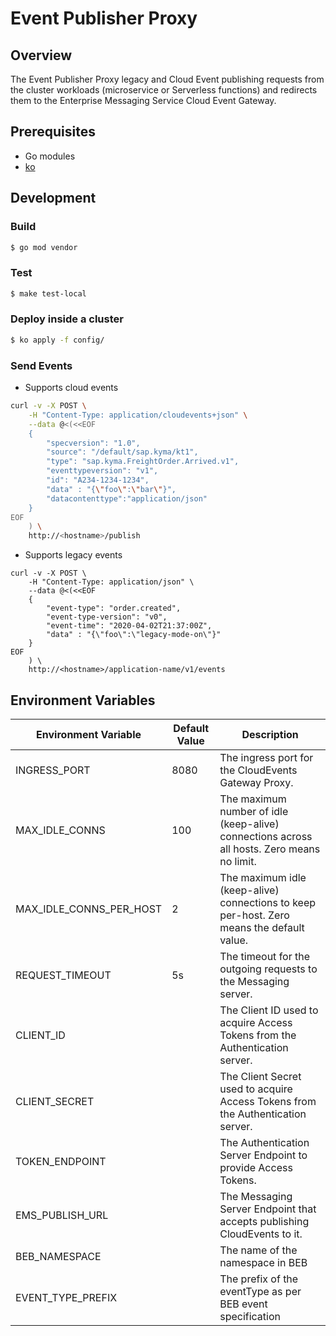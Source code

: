 # Event Publisher Proxy

## Overview

The Event Publisher Proxy legacy and Cloud Event publishing requests from the cluster workloads (microservice or Serverless functions) and redirects them to the Enterprise Messaging Service Cloud Event Gateway.

## Prerequisites

- Go modules
- [ko](https://github.com/google/ko)

## Development

### Build

```bash
$ go mod vendor
```

### Test

```bash
$ make test-local
```

### Deploy inside a cluster

```bash
$ ko apply -f config/
```

### Send Events

- Supports cloud events
```bash
curl -v -X POST \
    -H "Content-Type: application/cloudevents+json" \
    --data @<(<<EOF
    {
        "specversion": "1.0",
        "source": "/default/sap.kyma/kt1",
        "type": "sap.kyma.FreightOrder.Arrived.v1",
        "eventtypeversion": "v1",
        "id": "A234-1234-1234",
        "data" : "{\"foo\":\"bar\"}",
        "datacontenttype":"application/json"
    }
EOF
    ) \
    http://<hostname>/publish
```

- Supports legacy events
```
curl -v -X POST \
    -H "Content-Type: application/json" \
    --data @<(<<EOF
    {
        "event-type": "order.created",
        "event-type-version": "v0",
        "event-time": "2020-04-02T21:37:00Z",
        "data" : "{\"foo\":\"legacy-mode-on\"}"
    }
EOF
    ) \
    http://<hostname>/application-name/v1/events
```

## Environment Variables

| Environment Variable    | Default Value | Description                                                                                   |
| ----------------------- | ------------- |---------------------------------------------------------------------------------------------- |
| INGRESS_PORT            | 8080          | The ingress port for the CloudEvents Gateway Proxy.                                           |
| MAX_IDLE_CONNS          | 100           | The maximum number of idle (keep-alive) connections across all hosts. Zero means no limit.    |
| MAX_IDLE_CONNS_PER_HOST | 2             | The maximum idle (keep-alive) connections to keep per-host. Zero means the default value.     |
| REQUEST_TIMEOUT         | 5s            | The timeout for the outgoing requests to the Messaging server.                                |
| CLIENT_ID               |               | The Client ID used to acquire Access Tokens from the Authentication server.                   |
| CLIENT_SECRET           |               | The Client Secret used to acquire Access Tokens from the Authentication server.               |
| TOKEN_ENDPOINT          |               | The Authentication Server Endpoint to provide Access Tokens.                                  |
| EMS_PUBLISH_URL         |               | The Messaging Server Endpoint that accepts publishing CloudEvents to it.                      |
| BEB_NAMESPACE           |               | The name of the namespace in BEB                                                        |
| EVENT_TYPE_PREFIX       |               | The prefix of the eventType as per BEB event specification                                    |
